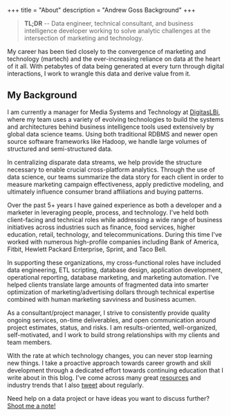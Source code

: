 +++
title = "About"
description = "Andrew Goss Background"
+++
> <b>TL;DR</b> -- Data engineer, technical consultant, and business intelligence developer working to solve analytic challenges at the intersection of marketing and technology.

My career has been tied closely to the convergence of marketing and technology (martech) and the ever-increasing reliance on data at the heart of it all. With petabytes of data being generated at every turn through digital interactions, I work to wrangle this data and derive value from it.

## My Background

I am currently a manager for Media Systems and Technology at <a href="http://www.digitaslbi.com/us" target="_blank">DigitasLBi</a>, where my team uses a variety of evolving technologies to build the systems and architectures behind business intelligence tools used extensively by global data science teams. Using both traditional RDBMS and newer open source software frameworks like Hadoop, we handle large volumes of structured and semi-structured data. 

In centralizing disparate data streams, we help provide the structure necessary to enable crucial cross-platform analytics. Through the use of data science, our teams summarize the data story for each client in order to measure marketing campaign effectiveness, apply predictive modeling, and ultimately influence consumer brand affiliations and buying patterns.

Over the past 5+ years I have gained experience as both a developer and a marketer in leveraging people, process, and technology. I've held both client-facing and technical roles while addressing a wide range of business initiatives across industries such as finance, food services, higher education, retail, technology, and telecommunications. During this time I've worked with numerous high-profile companies including Bank of America, Fitbit, Hewlett Packard Enterprise, Sprint, and Taco Bell.

In supporting these organizations, my cross-functional roles have included data engineering, ETL scripting, database design, application development, operational reporting, database marketing, and marketing automation. I've helped clients translate large amounts of fragmented data into smarter optimization of marketing/advertising dollars through technical expertise combined with human marketing savviness and business acumen. 

As a consultant/project manager, I strive to consistently provide quality ongoing services, on-time deliverables, and open communication around project estimates, status, and risks. I am results-oriented, well-organized, self-motivated, and I work to build strong relationships with my clients and team members.

With the rate at which technology changes, you can never stop learning new things. I take a proactive approach towards career growth and skill development through a dedicated effort towards continuing education that I write about in this blog. I've come across many great <a href="/resources">resources</a> and industry trends that I also <a href="https://twitter.com/andrewrgoss" target="_blank">tweet</a> about regularly.

Need help on a data project or have ideas you want to discuss further? <a href="mailto:andrewrgoss@gmail.com">Shoot me a note!</a>
